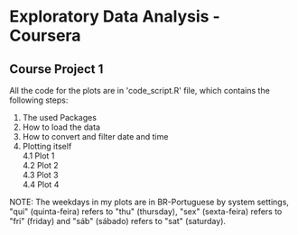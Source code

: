 # Exploratory Data Analysis - Coursera

## Course Project 1  

All the code for the plots are in 'code_script.R' file, which contains the following steps:

1. The used Packages
2. How to load the data
3. How to convert and filter date and time
4. Plotting itself  
    4.1 Plot 1  
    4.2 Plot 2  
    4.3 Plot 3  
    4.4 Plot 4  

NOTE: The weekdays in my plots are in BR-Portuguese by system settings, "qui" (quinta-feira) refers to "thu" (thursday), "sex" (sexta-feira) refers to "fri" (friday) and "sáb" (sábado) refers to "sat" (saturday). 